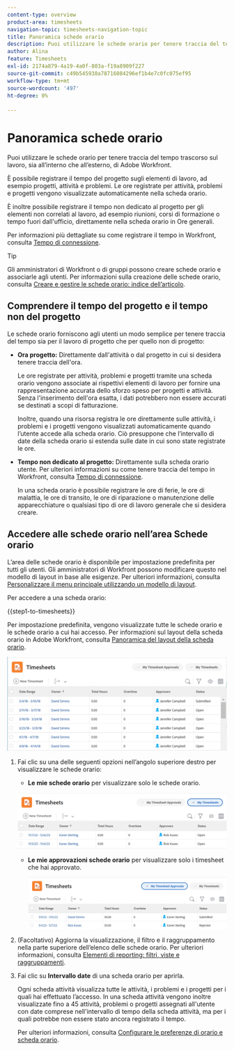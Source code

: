 ```yaml
---
content-type: overview
product-area: timesheets
navigation-topic: timesheets-navigation-topic
title: Panoramica schede orario
description: Puoi utilizzare le schede orario per tenere traccia del tempo trascorso sul lavoro, sia all’interno che all’esterno, di Adobe Workfront.
author: Alina
feature: Timesheets
exl-id: 2174a879-4a19-4a0f-803a-f19a8909f227
source-git-commit: c49b545938a78716084296ef1b4e7c0fc075ef95
workflow-type: tm+mt
source-wordcount: '497'
ht-degree: 0%

---
```


# Panoramica schede orario

Puoi utilizzare le schede orario per tenere traccia del tempo trascorso sul lavoro, sia all’interno che all’esterno, di Adobe Workfront.

È possibile registrare il tempo del progetto sugli elementi di lavoro, ad esempio progetti, attività e problemi. Le ore registrate per attività, problemi e progetti vengono visualizzate automaticamente nella scheda orario.

È inoltre possibile registrare il tempo non dedicato al progetto per gli elementi non correlati al lavoro, ad esempio riunioni, corsi di formazione o tempo fuori dall&#39;ufficio, direttamente nella scheda orario in Ore generali.

Per informazioni più dettagliate su come registrare il tempo in Workfront, consulta [Tempo di connessione](../../timesheets/create-and-manage-timesheets/log-time.md).

>[!TIP]
>
>Gli amministratori di Workfront o di gruppi possono creare schede orario e associarle agli utenti. Per informazioni sulla creazione delle schede orario, consulta [Creare e gestire le schede orario: indice dell’articolo](../create-and-manage-timesheets/create-and-manage-timesheets.md).


## Comprendere il tempo del progetto e il tempo non del progetto

Le schede orario forniscono agli utenti un modo semplice per tenere traccia del tempo sia per il lavoro di progetto che per quello non di progetto:

* **Ora progetto:** Direttamente dall&#39;attività o dal progetto in cui si desidera tenere traccia dell&#39;ora.

  Le ore registrate per attività, problemi e progetti tramite una scheda orario vengono associate ai rispettivi elementi di lavoro per fornire una rappresentazione accurata dello sforzo speso per progetti e attività. Senza l&#39;inserimento dell&#39;ora esatta, i dati potrebbero non essere accurati se destinati a scopi di fatturazione.

  Inoltre, quando una risorsa registra le ore direttamente sulle attività, i problemi e i progetti vengono visualizzati automaticamente quando l’utente accede alla scheda orario. Ciò presuppone che l’intervallo di date della scheda orario si estenda sulle date in cui sono state registrate le ore.

* **Tempo non dedicato al progetto:** Direttamente sulla scheda orario utente. Per ulteriori informazioni su come tenere traccia del tempo in Workfront, consulta   [Tempo di connessione](../../timesheets/create-and-manage-timesheets/log-time.md).

  In una scheda orario è possibile registrare le ore di ferie, le ore di malattia, le ore di transito, le ore di riparazione o manutenzione delle apparecchiature o qualsiasi tipo di ore di lavoro generale che si desidera creare.

## Accedere alle schede orario nell’area Schede orario

L’area delle schede orario è disponibile per impostazione predefinita per tutti gli utenti. Gli amministratori di Workfront possono modificare questo nel modello di layout in base alle esigenze. Per ulteriori informazioni, consulta [Personalizzare il menu principale utilizzando un modello di layout](/help/quicksilver/administration-and-setup/customize-workfront/use-layout-templates/customize-main-menu.md).

Per accedere a una scheda orario:

{{step1-to-timesheets}}

Per impostazione predefinita, vengono visualizzate tutte le schede orario e le schede orario a cui hai accesso. Per informazioni sul layout della scheda orario in Adobe Workfront, consulta [Panoramica del layout della scheda orario](../../timesheets/timesheets/timesheet-layout.md).

![](assets/all-timesheets-list-nwe-350x68.png)

1. Fai clic su una delle seguenti opzioni nell’angolo superiore destro per visualizzare le schede orario:

   * **Le mie schede orario** per visualizzare solo le schede orario.

   ![](assets/my-timesheets-list-various-statuses-nwe-350x60.png)

   * **Le mie approvazioni schede orario** per visualizzare solo i timesheet che hai approvato.

     ![](assets/timesheets-i-approve-list-with0filters-new-nwe-350x61.png)


1. (Facoltativo) Aggiorna la visualizzazione, il filtro e il raggruppamento nella parte superiore dell’elenco delle schede orario. Per ulteriori informazioni, consulta [Elementi di reporting: filtri, viste e raggruppamenti](../../reports-and-dashboards/reports/reporting-elements/reporting-elements-overview.md).

1. Fai clic su **Intervallo date** di una scheda orario per aprirla.

   Ogni scheda attività visualizza tutte le attività, i problemi e i progetti per i quali hai effettuato l’accesso. In una scheda attività vengono inoltre visualizzate fino a 45 attività, problemi o progetti assegnati all&#39;utente con date comprese nell&#39;intervallo di tempo della scheda attività, ma per i quali potrebbe non essere stato ancora registrato il tempo.

   Per ulteriori informazioni, consulta [Configurare le preferenze di orario e scheda orario](../../administration-and-setup/set-up-workfront/configure-timesheets-schedules/timesheet-and-hour-preferences.md).
